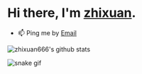# Hi there, I'm [zhixuan](https://zhixuan666.github.io/).


- 📫 Ping me by [Email](mailto:jinzhixuan666@gmail.com)


![zhixuan666's github stats](https://github-readme-stats.vercel.app/api?username=zhixuan666&theme=vue&show_icons=true)

![snake gif](https://github.com/zhixuan666/zhixuan666/blob/output/github-contribution-grid-snake.gif)
